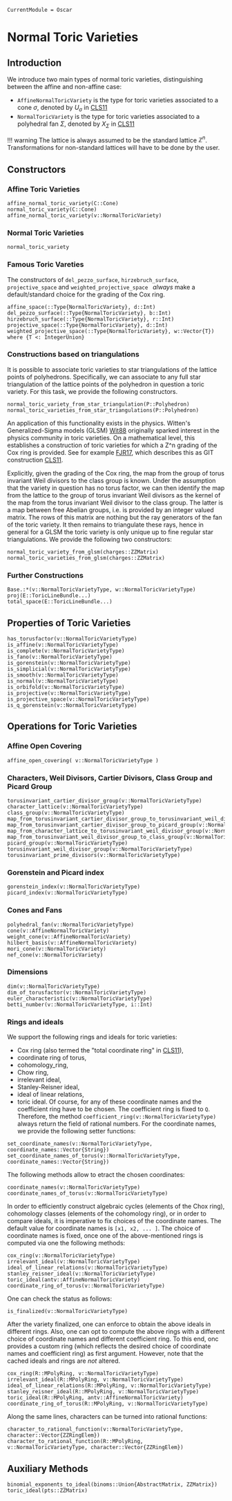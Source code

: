 ```@meta
CurrentModule = Oscar
```

# Normal Toric Varieties

## Introduction

We introduce two main types of normal toric varieties, distinguishing between
the affine and non-affine case:
- `AffineNormalToricVariety` is the type for toric varieties associated to a cone $\sigma$, denoted by $U_{\sigma}$ in [CLS11](@cite)
- `NormalToricVariety` is the type for toric varieties associated to a polyhedral fan $\Sigma$, denoted by $X_{\Sigma}$ in [CLS11](@cite)

!!! warning
    The lattice is always assumed to be the standard lattice $\mathbb{Z}^n$.
    Transformations for non-standard lattices will have to be done by the user.


## Constructors

### Affine Toric Varieties

```@docs
affine_normal_toric_variety(C::Cone)
normal_toric_variety(C::Cone)
affine_normal_toric_variety(v::NormalToricVariety)
```

### Normal Toric Varieties

```@docs
normal_toric_variety
```

### Famous Toric Vareties

The constructors of `del_pezzo_surface`, `hirzebruch_surface`, `projective_space` and `weighted_projective_space ` *always* make a default/standard choice for the grading of the Cox ring.

```@docs
affine_space(::Type{NormalToricVariety}, d::Int)
del_pezzo_surface(::Type{NormalToricVariety}, b::Int)
hirzebruch_surface(::Type{NormalToricVariety}, r::Int)
projective_space(::Type{NormalToricVariety}, d::Int)
weighted_projective_space(::Type{NormalToricVariety}, w::Vector{T}) where {T <: IntegerUnion}
```

### Constructions based on triangulations

It is possible to associate toric varieties to star triangulations
of the lattice points of polyhedrons. Specifically, we can associate
to any full star triangulation of the lattice points of the polyhedron
in question a toric variety. For this task, we provide the following
constructors.
```@docs
normal_toric_variety_from_star_triangulation(P::Polyhedron)
normal_toric_varieties_from_star_triangulations(P::Polyhedron)
```
An application of this functionality exists in the physics.
Witten's Generalized-Sigma models (GLSM) [Wit88](@cite)
originally sparked interest in the physics community in toric varieties.
On a mathematical level, this establishes a construction of toric
varieties for which a Z^n grading of the Cox ring is provided. See
for example [FJR17](@cite), which describes this as GIT
construction [CLS11](@cite).

Explicitly, given the grading of the Cox ring, the map from
the group of torus invariant Weil divisors to the class group
is known. Under the assumption that the variety in question
has no torus factor, we can then identify the map from the
lattice to the group of torus invariant Weil divisors as the
kernel of the map from the torus invariant Weil divisor to the
class group. The latter is a map between free Abelian groups, i.e.
is provided by an integer valued matrix. The rows of this matrix
are nothing but the ray generators of the fan of the toric variety.
It then remains to triangulate these rays, hence in general for
a GLSM the toric variety is only unique up to fine regular
star triangulations. We provide the following two constructors:
```@docs
normal_toric_variety_from_glsm(charges::ZZMatrix)
normal_toric_varieties_from_glsm(charges::ZZMatrix)
```

### Further Constructions

```@docs
Base.:*(v::NormalToricVarietyType, w::NormalToricVarietyType)
proj(E::ToricLineBundle...)
total_space(E::ToricLineBundle...)
```


## Properties of Toric Varieties

```@docs
has_torusfactor(v::NormalToricVarietyType)
is_affine(v::NormalToricVarietyType)
is_complete(v::NormalToricVarietyType)
is_fano(v::NormalToricVarietyType)
is_gorenstein(v::NormalToricVarietyType)
is_simplicial(v::NormalToricVarietyType)
is_smooth(v::NormalToricVarietyType)
is_normal(v::NormalToricVarietyType)
is_orbifold(v::NormalToricVarietyType)
is_projective(v::NormalToricVarietyType)
is_projective_space(v::NormalToricVarietyType)
is_q_gorenstein(v::NormalToricVarietyType)
```


## Operations for Toric Varieties

### Affine Open Covering

```@docs
affine_open_covering( v::NormalToricVarietyType )
```

### Characters, Weil Divisors, Cartier Divisors, Class Group and Picard Group

```@docs
torusinvariant_cartier_divisor_group(v::NormalToricVarietyType)
character_lattice(v::NormalToricVarietyType)
class_group(v::NormalToricVarietyType)
map_from_torusinvariant_cartier_divisor_group_to_torusinvariant_weil_divisor_group(v::NormalToricVarietyType)
map_from_torusinvariant_cartier_divisor_group_to_picard_group(v::NormalToricVarietyType)
map_from_character_lattice_to_torusinvariant_weil_divisor_group(v::NormalToricVarietyType)
map_from_torusinvariant_weil_divisor_group_to_class_group(v::NormalToricVarietyType)
picard_group(v::NormalToricVarietyType)
torusinvariant_weil_divisor_group(v::NormalToricVarietyType)
torusinvariant_prime_divisors(v::NormalToricVarietyType)
```

### Gorenstein and Picard index

```@docs
gorenstein_index(v::NormalToricVarietyType)
picard_index(v::NormalToricVarietyType)
```

### Cones and Fans

```@docs
polyhedral_fan(v::NormalToricVarietyType)
cone(v::AffineNormalToricVariety)
weight_cone(v::AffineNormalToricVariety)
hilbert_basis(v::AffineNormalToricVariety)
mori_cone(v::NormalToricVariety)
nef_cone(v::NormalToricVariety)
```

### Dimensions

```@docs
dim(v::NormalToricVarietyType)
dim_of_torusfactor(v::NormalToricVarietyType)
euler_characteristic(v::NormalToricVarietyType)
betti_number(v::NormalToricVarietyType, i::Int)
```

### Rings and ideals

We support the following rings and ideals for toric varieties:
- Cox ring (also termed the "total coordinate ring" in [CLS11](@cite)),
- coordinate ring of torus,
- cohomology_ring,
- Chow ring,
- irrelevant ideal,
- Stanley-Reisner ideal,
- ideal of linear relations,
- toric ideal.
Of course, for any of these coordinate names and the coefficient ring
have to be chosen. The coefficient ring is fixed to `Q`. Therefore, the
method `coefficient_ring(v::NormalToricVarietyType)` always return
the field of rational numbers. For the coordinate names, we provide the
following setter functions:
```@docs
set_coordinate_names(v::NormalToricVarietyType, coordinate_names::Vector{String})
set_coordinate_names_of_torus(v::NormalToricVarietyType, coordinate_names::Vector{String})
```
The following methods allow to etract the chosen coordinates:
```@docs
coordinate_names(v::NormalToricVarietyType)
coordinate_names_of_torus(v::NormalToricVarietyType)
```
In order to efficiently construct algebraic cycles (elements of the Chox ring),
cohomology classes (elements of the cohomology ring), or in order to compare ideals,
it is imperative to fix choices of the coordinate names. The default value for
coordinate names is `[x1, x2, ... ]`. The choice of coordinate names is fixed,
once one of the above-mentioned rings is computed via one the following methods:
```@docs
cox_ring(v::NormalToricVarietyType)
irrelevant_ideal(v::NormalToricVarietyType)
ideal_of_linear_relations(v::NormalToricVarietyType)
stanley_reisner_ideal(v::NormalToricVarietyType)
toric_ideal(antv::AffineNormalToricVariety)
coordinate_ring_of_torus(v::NormalToricVarietyType)
```
One can check the status as follows:
```@docs
is_finalized(v::NormalToricVarietyType)
```
After the variety finalized, one can enforce to obtain the above ideals in different rings.
Also, one can opt to compute the above rings with a different choice of coordinate names
and different coefficient ring. To this end, onc provides a custom ring (which
reflects the desired choice of coordinate names and coefficient ring) as first argument.
However, note that the cached ideals and rings are *not* altered.
```@docs
cox_ring(R::MPolyRing, v::NormalToricVarietyType)
irrelevant_ideal(R::MPolyRing, v::NormalToricVarietyType)
ideal_of_linear_relations(R::MPolyRing, v::NormalToricVarietyType)
stanley_reisner_ideal(R::MPolyRing, v::NormalToricVarietyType)
toric_ideal(R::MPolyRing, antv::AffineNormalToricVariety)
coordinate_ring_of_torus(R::MPolyRing, v::NormalToricVarietyType)
```
Along the same lines, characters can be turned into rational functions:
```@docs
character_to_rational_function(v::NormalToricVarietyType, character::Vector{ZZRingElem})
character_to_rational_function(R::MPolyRing, v::NormalToricVarietyType, character::Vector{ZZRingElem})
```


## Auxiliary Methods

```@docs
binomial_exponents_to_ideal(binoms::Union{AbstractMatrix, ZZMatrix})
toric_ideal(pts::ZZMatrix)
```
